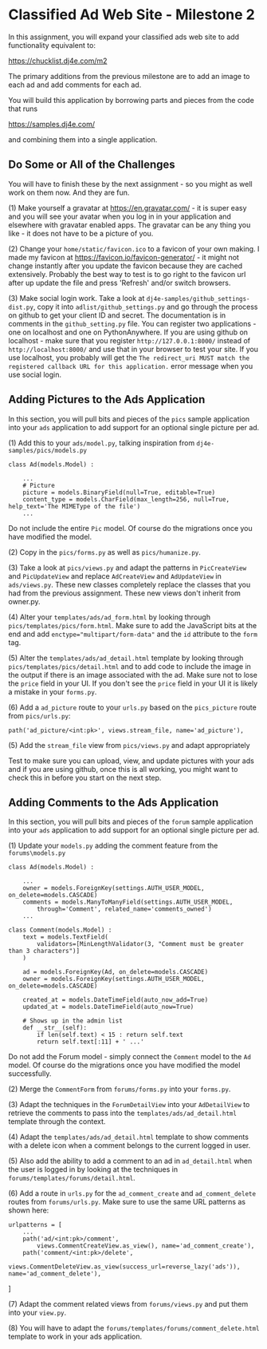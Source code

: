 Classified Ad Web Site - Milestone 2
====================================

In this assignment, you will expand your classified ads web site to add functionality
equivalent to:

https://chucklist.dj4e.com/m2

The primary additions from the previous milestone are to add an image to each ad
and add comments for each ad.

You will build this application by borrowing parts and pieces from the code that runs

https://samples.dj4e.com/

and combining them into a single application.

Do Some or All of the Challenges
---------------------------------

You will have to finish these by the next assignment - so you might as well work on them now.
And they are fun.

(1) Make yourself a gravatar at https://en.gravatar.com/ - it is super easy and you will see your
avatar when you log in in your application and elsewhere with gravatar enabled apps.  The gravatar can be
any thing you like - it does not have to be a picture of you.

(2) Change your `home/static/favicon.ico` to a favicon of your own making.   I made my favicon
at https://favicon.io/favicon-generator/ - it might not change instantly after you update the favicon
because they are cached extensively.   Probably the best way to test is to go right to the favicon url
after up update the file and press 'Refresh' and/or switch browsers.

(3) Make social login work.  Take a look at `dj4e-samples/github_settings-dist.py`, copy it into
`adlist/github_settings.py` and go through the process on github to get your client ID and
secret.   The documentation is in comments in the `github_setting.py` file.
You can register two applications - one on localhost and one on PythonAnywhere.  If you are
using github on localhost - make sure that you
register `http://127.0.0.1:8000/` instead of `http://localhost:8000/` and use that in your browser
to test your site.  If you use localhost, you probably will get the `The redirect_uri MUST
match the registered callback URL for this application.` error message when you use social login.


Adding Pictures to the Ads Application
--------------------------------------

In this section, you will pull bits and pieces of the `pics` sample application
into your `ads` application to add support for an optional single picture per ad.

(1) Add this to your `ads/model.py`, talking inspiration from `dj4e-samples/pics/models.py`

    class Ad(models.Model) :

        ...
        # Picture
        picture = models.BinaryField(null=True, editable=True)
        content_type = models.CharField(max_length=256, null=True, help_text='The MIMEType of the file')
        ...

Do not include the entire `Pic` model.  Of course do the migrations once you have modified the model.

(2) Copy in the `pics/forms.py` as well as `pics/humanize.py`.

(3) Take a look at `pics/views.py` and adapt the patterns in `PicCreateView` and
`PicUpdateView` and replace `AdCreateView` and `AdUpdateView` in `ads/views.py`.
These new classes completely replace the classes that you had from the previous assignment.
These new views don't inherit from owner.py.

(4) Alter your `templates/ads/ad_form.html` by looking through `pics/templates/pics/form.html`.  Make sure to add the
JavaScript bits at the end and add `enctype="multipart/form-data"` and the `id`
attribute to the `form` tag.

(5) Alter the `templates/ads/ad_detail.html` template by looking through `pics/templates/pics/detail.html` and
to add code to include the image in the output if there is an image associated with the ad.
Make sure not to lose the `price` field in your UI.  If you don't see the `price` field
in your UI it is likely a mistake in your `forms.py`.

(6) Add a `ad_picture` route to your `urls.py` based on the `pics_picture` route from `pics/urls.py`:

    path('ad_picture/<int:pk>', views.stream_file, name='ad_picture'),

(5) Add the `stream_file` view from `pics/views.py` and adapt appropriately

Test to make sure you can upload, view, and update pictures with your ads and if you are using github,
once this is all working, you might want to check this in before you start on the next step.

Adding Comments to the Ads Application
--------------------------------------

In this section, you will pull bits and pieces of the `forum` sample application
into your `ads` application to add support for an optional single picture per ad.

(1) Update your `models.py` adding the comment feature from the `forums\models.py`

    class Ad(models.Model) :

        ...
        owner = models.ForeignKey(settings.AUTH_USER_MODEL, on_delete=models.CASCADE)
        comments = models.ManyToManyField(settings.AUTH_USER_MODEL,
            through='Comment', related_name='comments_owned')
        ...

    class Comment(models.Model) :
        text = models.TextField(
            validators=[MinLengthValidator(3, "Comment must be greater than 3 characters")]
        )

        ad = models.ForeignKey(Ad, on_delete=models.CASCADE)
        owner = models.ForeignKey(settings.AUTH_USER_MODEL, on_delete=models.CASCADE)

        created_at = models.DateTimeField(auto_now_add=True)
        updated_at = models.DateTimeField(auto_now=True)

        # Shows up in the admin list
        def __str__(self):
            if len(self.text) < 15 : return self.text
            return self.text[:11] + ' ...'

Do not add the Forum model - simply connect the `Comment` model to the `Ad` model. Of course do
the migrations once you have modified the model successfully.

(2) Merge the `CommentForm` from `forums/forms.py` into your `forms.py`.

(3) Adapt the techniques in the `ForumDetailView` into your `AdDetailView` to retrieve the comments to
pass into the `templates/ads/ad_detail.html` template through the context.

(4) Adapt the `templates/ads/ad_detail.html` template to show comments with a delete icon when a comment belongs
to the current logged in user.

(5) Also add the ability to add a comment to an ad in `ad_detail.html` when the user is logged in by looking
at the techniques in `forums/templates/forums/detail.html`.

(6) Add a route in `urls.py` for the `ad_comment_create` and `ad_comment_delete`
routes from `forums/urls.py`.  Make sure to use the same URL patterns as shown here:

    urlpatterns = [
        ...
        path('ad/<int:pk>/comment',
            views.CommentCreateView.as_view(), name='ad_comment_create'),
        path('comment/<int:pk>/delete',
            views.CommentDeleteView.as_view(success_url=reverse_lazy('ads')), name='ad_comment_delete'),
]

(7) Adapt the comment related views from `forums/views.py` and put them into your `view.py`.

(8) You will have to adapt the `forums/templates/forums/comment_delete.html` template to work in your ads application.


